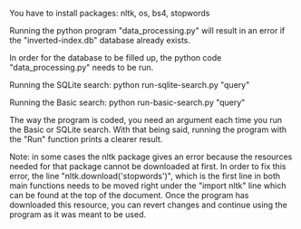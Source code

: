 You have to install packages: nltk, os, bs4, stopwords

Running the python program "data_processing.py" will result in an error if the "inverted-index.db" database already exists.

In order for the database to be filled up, the python code "data_processing.py" needs to be run.

Running the SQLite search: python run-sqlite-search.py "query"

Running the Basic search: python run-basic-search.py "query"

The way the program is coded, you need an argument each time you run the Basic or SQLite search. With that being said, running the program with the "Run" function prints a clearer result.

Note: in some cases the nltk package gives an error because the resources needed for that package cannot be downloaded at first. In order to fix this error, the line "nltk.download('stopwords')", which is the first line in both main functions needs to be moved right under the "import nltk" line which can be found at the top of the document. Once the program has downloaded this resource, you can revert changes and continue using the program as it was meant to be used.